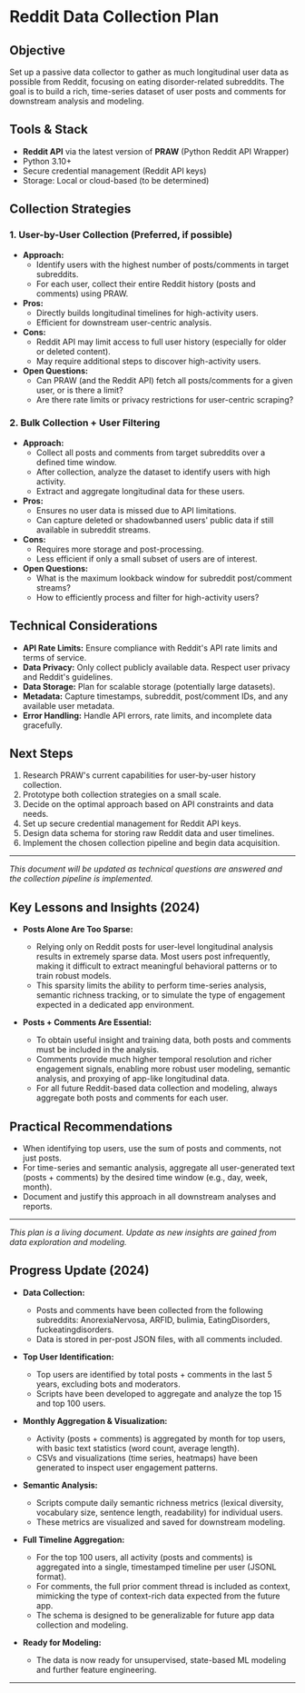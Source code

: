 # Reddit Data Collection Plan

## Objective

Set up a passive data collector to gather as much longitudinal user data as possible from Reddit, focusing on eating disorder-related subreddits. The goal is to build a rich, time-series dataset of user posts and comments for downstream analysis and modeling.

## Tools & Stack
- **Reddit API** via the latest version of **PRAW** (Python Reddit API Wrapper)
- Python 3.10+
- Secure credential management (Reddit API keys)
- Storage: Local or cloud-based (to be determined)

## Collection Strategies

### 1. User-by-User Collection (Preferred, if possible)
- **Approach:**
  - Identify users with the highest number of posts/comments in target subreddits.
  - For each user, collect their entire Reddit history (posts and comments) using PRAW.
- **Pros:**
  - Directly builds longitudinal timelines for high-activity users.
  - Efficient for downstream user-centric analysis.
- **Cons:**
  - Reddit API may limit access to full user history (especially for older or deleted content).
  - May require additional steps to discover high-activity users.
- **Open Questions:**
  - Can PRAW (and the Reddit API) fetch all posts/comments for a given user, or is there a limit?
  - Are there rate limits or privacy restrictions for user-centric scraping?

### 2. Bulk Collection + User Filtering
- **Approach:**
  - Collect all posts and comments from target subreddits over a defined time window.
  - After collection, analyze the dataset to identify users with high activity.
  - Extract and aggregate longitudinal data for these users.
- **Pros:**
  - Ensures no user data is missed due to API limitations.
  - Can capture deleted or shadowbanned users' public data if still available in subreddit streams.
- **Cons:**
  - Requires more storage and post-processing.
  - Less efficient if only a small subset of users are of interest.
- **Open Questions:**
  - What is the maximum lookback window for subreddit post/comment streams?
  - How to efficiently process and filter for high-activity users?

## Technical Considerations
- **API Rate Limits:** Ensure compliance with Reddit's API rate limits and terms of service.
- **Data Privacy:** Only collect publicly available data. Respect user privacy and Reddit's guidelines.
- **Data Storage:** Plan for scalable storage (potentially large datasets).
- **Metadata:** Capture timestamps, subreddit, post/comment IDs, and any available user metadata.
- **Error Handling:** Handle API errors, rate limits, and incomplete data gracefully.

## Next Steps
1. Research PRAW's current capabilities for user-by-user history collection.
2. Prototype both collection strategies on a small scale.
3. Decide on the optimal approach based on API constraints and data needs.
4. Set up secure credential management for Reddit API keys.
5. Design data schema for storing raw Reddit data and user timelines.
6. Implement the chosen collection pipeline and begin data acquisition.

---

*This document will be updated as technical questions are answered and the collection pipeline is implemented.* 

## Key Lessons and Insights (2024)

- **Posts Alone Are Too Sparse:**
  - Relying only on Reddit posts for user-level longitudinal analysis results in extremely sparse data. Most users post infrequently, making it difficult to extract meaningful behavioral patterns or to train robust models.
  - This sparsity limits the ability to perform time-series analysis, semantic richness tracking, or to simulate the type of engagement expected in a dedicated app environment.

- **Posts + Comments Are Essential:**
  - To obtain useful insight and training data, both posts and comments must be included in the analysis.
  - Comments provide much higher temporal resolution and richer engagement signals, enabling more robust user modeling, semantic analysis, and proxying of app-like longitudinal data.
  - For all future Reddit-based data collection and modeling, always aggregate both posts and comments for each user.

## Practical Recommendations

- When identifying top users, use the sum of posts and comments, not just posts.
- For time-series and semantic analysis, aggregate all user-generated text (posts + comments) by the desired time window (e.g., day, week, month).
- Document and justify this approach in all downstream analyses and reports.

---

*This plan is a living document. Update as new insights are gained from data exploration and modeling.* 

## Progress Update (2024)

- **Data Collection:**
  - Posts and comments have been collected from the following subreddits: AnorexiaNervosa, ARFID, bulimia, EatingDisorders, fuckeatingdisorders.
  - Data is stored in per-post JSON files, with all comments included.

- **Top User Identification:**
  - Top users are identified by total posts + comments in the last 5 years, excluding bots and moderators.
  - Scripts have been developed to aggregate and analyze the top 15 and top 100 users.

- **Monthly Aggregation & Visualization:**
  - Activity (posts + comments) is aggregated by month for top users, with basic text statistics (word count, average length).
  - CSVs and visualizations (time series, heatmaps) have been generated to inspect user engagement patterns.

- **Semantic Analysis:**
  - Scripts compute daily semantic richness metrics (lexical diversity, vocabulary size, sentence length, readability) for individual users.
  - These metrics are visualized and saved for downstream modeling.

- **Full Timeline Aggregation:**
  - For the top 100 users, all activity (posts and comments) is aggregated into a single, timestamped timeline per user (JSONL format).
  - For comments, the full prior comment thread is included as context, mimicking the type of context-rich data expected from the future app.
  - The schema is designed to be generalizable for future app data collection and modeling.

- **Ready for Modeling:**
  - The data is now ready for unsupervised, state-based ML modeling and further feature engineering.

--- 
